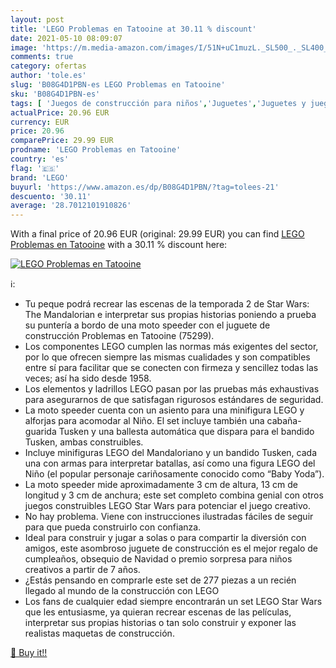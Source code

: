 ```yaml
---
layout: post
title: 'LEGO Problemas en Tatooine at 30.11 % discount'
date: 2021-05-10 08:09:07
image: 'https://m.media-amazon.com/images/I/51N+uC1muzL._SL500_._SL400_.jpg'
comments: true
category: ofertas
author: 'tole.es'
slug: 'B08G4D1PBN-es LEGO Problemas en Tatooine'
sku: 'B08G4D1PBN-es'
tags: [ 'Juegos de construcción para niños','Juguetes','Juguetes y juegos','lego', ]
actualPrice: 20.96 EUR
currency: EUR
price: 20.96
comparePrice: 29.99 EUR
prodname: 'LEGO Problemas en Tatooine'
country: 'es'
flag: '🇪🇸'
brand: 'LEGO'
buyurl: 'https://www.amazon.es/dp/B08G4D1PBN/?tag=tolees-21'
descuento: '30.11'
average: '28.7012101910826'
---
```


With a final price of 20.96 EUR (original: 29.99 EUR) you can find [LEGO Problemas en Tatooine](https://www.amazon.es/dp/B08G4D1PBN/?tag=tolees-21) with a  30.11 % discount here:

[![LEGO Problemas en Tatooine](https://m.media-amazon.com/images/I/51N+uC1muzL._SL500_._SL400_.jpg)](https://www.amazon.es/dp/B08G4D1PBN/?tag=tolees-21)

ℹ️:

- Tu peque podrá recrear las escenas de la temporada 2 de Star Wars: The Mandalorian e interpretar sus propias historias poniendo a prueba su puntería a bordo de una moto speeder con el juguete de construcción Problemas en Tatooine (75299).
- Los componentes LEGO cumplen las normas más exigentes del sector, por lo que ofrecen siempre las mismas cualidades y son compatibles entre sí para facilitar que se conecten con firmeza y sencillez todas las veces; así ha sido desde 1958.
- Los elementos y ladrillos LEGO pasan por las pruebas más exhaustivas para asegurarnos de que satisfagan rigurosos estándares de seguridad.
- La moto speeder cuenta con un asiento para una minifigura LEGO y alforjas para acomodar al Niño. El set incluye también una cabaña-guarida Tusken y una ballesta automática que dispara para el bandido Tusken, ambas construibles.
- Incluye minifiguras LEGO del Mandaloriano y un bandido Tusken, cada una con armas para interpretar batallas, así como una figura LEGO del Niño (el popular personaje cariñosamente conocido como “Baby Yoda”).
- La moto speeder mide aproximadamente 3 cm de altura, 13 cm de longitud y 3 cm de anchura; este set completo combina genial con otros juegos construibles LEGO Star Wars para potenciar el juego creativo.
- No hay problema. Viene con instrucciones ilustradas fáciles de seguir para que pueda construirlo con confianza.
- Ideal para construir y jugar a solas o para compartir la diversión con amigos, este asombroso juguete de construcción es el mejor regalo de cumpleaños, obsequio de Navidad o premio sorpresa para niños creativos a partir de 7 años.
- ¿Estás pensando en comprarle este set de 277 piezas a un recién llegado al mundo de la construcción con LEGO
- Los fans de cualquier edad siempre encontrarán un set LEGO Star Wars que les entusiasme, ya quieran recrear escenas de las películas, interpretar sus propias historias o tan solo construir y exponer las realistas maquetas de construcción.

[🛒 Buy it!!](https://www.amazon.es/dp/B08G4D1PBN/?tag=tolees-21)
